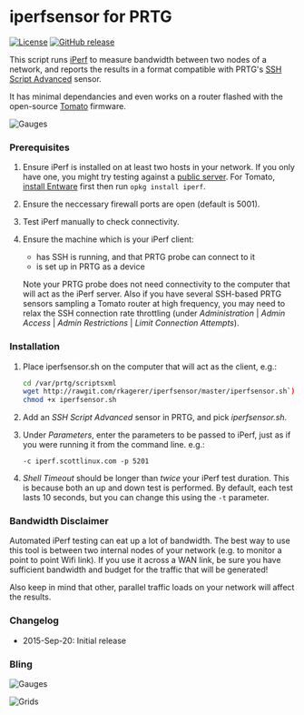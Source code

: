 iperfsensor for PRTG
====================

[![License](http://img.shields.io/badge/license-MIT-lightgrey.svg?style=flat
)](http://mit-license.org)
[![GitHub release](https://img.shields.io/github/release/rkagerer/iperfsensor.svg)](https://github.com/rkagerer/iperfsensor/blob/master/iperfsensor.sh)

This script runs [iPerf][1] to measure bandwidth between two nodes of a network, and reports the results in a format
compatible with PRTG's [SSH Script Advanced][2] sensor.

It has minimal dependancies and even works on a router flashed with the open-source [Tomato][3] firmware.

![Gauges](http://i.imgur.com/h8ybAzj.png)

### Prerequisites

1.  Ensure iPerf is installed on at least two hosts in your network.  If you only have one, you might try testing against
    a [public server][4].  For Tomato, [install Entware][5] first then run `opkg install iperf`.

2.  Ensure the neccessary firewall ports are open (default is 5001).

3.  Test iPerf manually to check connectivity.

4.  Ensure the machine which is your iPerf client:

    - has SSH is running, and that PRTG probe can connect to it
    - is set up in PRTG as a device
   
    Note your PRTG probe does not need connectivity to the computer that will act as the iPerf server.  Also if you have
    several SSH-based PRTG sensors sampling a Tomato router at high frequency, you may need to relax the SSH connection
    rate throttling (under *Administration* | *Admin Access* | *Admin Restrictions* | *Limit Connection Attempts*).

### Installation

1.  Place iperfsensor.sh on the computer that will act as the client, e.g.:

    ```sh
    cd /var/prtg/scriptsxml
    wget http://rawgit.com/rkagerer/iperfsensor/master/iperfsensor.sh`)
    chmod +x iperfsensor.sh
    ```

2.  Add an *SSH Script Advanced* sensor in PRTG, and pick _iperfsensor.sh_.

3.  Under _Parameters_, enter the parameters to be passed to iPerf, just as if you were running it from the command line.
    e.g.:

    ```
    -c iperf.scottlinux.com -p 5201
    ```

4.  _Shell Timeout_ should be longer than *twice* your iPerf test duration.  This is because both an up and down test
    is performed.  By default, each test lasts 10 seconds, but you can change this using the `-t` parameter.

### Bandwidth Disclaimer

Automated iPerf testing can eat up a lot of bandwidth.  The best way to use this tool is between two internal nodes of
your network (e.g. to monitor a point to point Wifi link).  If you use it across a WAN link, be sure you have sufficient
bandwidth and budget for the traffic that will be generated!

Also keep in mind that other, parallel traffic loads on your network will affect the results.

### Changelog

  - 2015-Sep-20: Initial release

### Bling

![Gauges](http://i.imgur.com/6txm9dZ.png)

![Grids](http://i.imgur.com/Bm2fX2Z.png)

[1]: https://github.com/esnet/iperf
[2]: https://www.paessler.com/manuals/prtg/ssh_script_advanced_sensor
[3]: http://tomato.groov.pl/
[4]: https://www.google.com/search?q=public+iperf+servers
[5]: https://gist.github.com/dferg/833aade513965d78b43d
